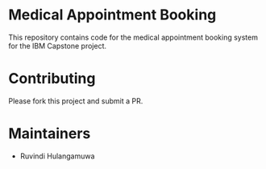 # Medical Appointment Booking

This repository contains code for the medical appointment booking system for the IBM Capstone project.

# Contributing

Please fork this project and submit a PR.

# Maintainers

- Ruvindi Hulangamuwa